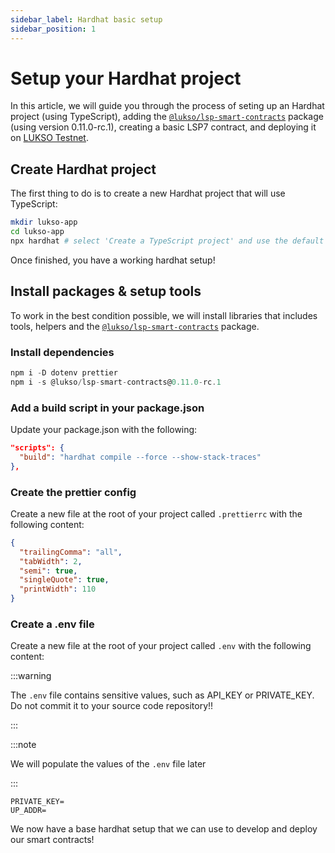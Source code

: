 ```yaml
---
sidebar_label: Hardhat basic setup
sidebar_position: 1
---
```


# Setup your Hardhat project

In this article, we will guide you through the process of seting up an Hardhat project (using TypeScript), adding the [`@lukso/lsp-smart-contracts`](https://www.npmjs.com/package/@lukso/lsp-smart-contracts) package (using version 0.11.0-rc.1), creating a basic LSP7 contract, and deploying it on [LUKSO Testnet](http://docs.lukso.tech/networks/testnet/parameters).

## Create Hardhat project

The first thing to do is to create a new Hardhat project that will use TypeScript:

```bash title="Setup new hardhat project"
mkdir lukso-app
cd lukso-app
npx hardhat # select 'Create a TypeScript project' and use the default value for the rest of the setup
```

Once finished, you have a working hardhat setup!

## Install packages & setup tools

To work in the best condition possible, we will install libraries that includes tools, helpers and the [`@lukso/lsp-smart-contracts`](https://www.npmjs.com/package/@lukso/lsp-smart-contracts) package.

### Install dependencies

```js title="Install dependencies"
npm i -D dotenv prettier
npm i -s @lukso/lsp-smart-contracts@0.11.0-rc.1
```

### Add a build script in your package.json

Update your package.json with the following:

```json title="Add a build script"
"scripts": {
  "build": "hardhat compile --force --show-stack-traces"
},
```

### Create the prettier config

Create a new file at the root of your project called `.prettierrc` with the following content:

```json title="Create the prettier config"
{
  "trailingComma": "all",
  "tabWidth": 2,
  "semi": true,
  "singleQuote": true,
  "printWidth": 110
}
```

### Create a .env file

Create a new file at the root of your project called `.env` with the following content:

:::warning

The `.env` file contains sensitive values, such as API_KEY or PRIVATE_KEY. Do not commit it to your source code repository!!

:::

:::note

We will populate the values of the `.env` file later

:::

```text title="Create the .env file"
PRIVATE_KEY=
UP_ADDR=
```

We now have a base hardhat setup that we can use to develop and deploy our smart contracts!
